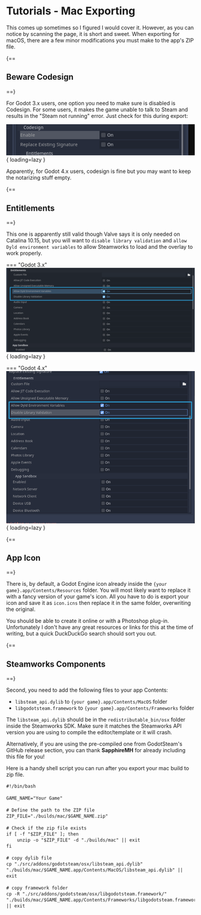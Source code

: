 # Tutorials - Mac Exporting

This comes up sometimes so I figured I would cover it. However, as you can notice by scanning the page, it is short and sweet. When exporting for macOS, there are a few minor modifications you must make to the app's ZIP file.

{==
## Beware Codesign
==}

For Godot 3.x users, one option you need to make sure is disabled is Codesign. For some users, it makes the game unable to talk to Steam and results in the "Steam not running" error. Just check for this during export:

![Codesign Fail](../assets/images/mac-caveats1.png){ loading=lazy }

Apparently, for Godot 4.x users, codesign is fine but you may want to keep the notarizing stuff empty.

{==
## Entitlements
==}

This one is apparently still valid though Valve says it is only needed on Catalina 10.15, but you will want to `disable library validation` and `allow Dyld environment variables` to allow Steamworks to load and the overlay to work properly.

=== "Godot 3.x"
	![Disable Validation / Allow Dyld Environment Variables](../assets/images/mac-caveats-entitlements-godot3.png){ loading=lazy }

=== "Godot 4.x"
	![Disable Validation / Allow Dyld Environment Variables](../assets/images/mac-caveats-entitlements-godot4.png){ loading=lazy }

{==
## App Icon
==}

There is, by default, a Godot Engine icon already inside the `{your game}.app/Contents/Resources` folder. You will most likely want to replace it with a fancy version of your game's icon. All you have to do is export your icon and save it as `icon.icns` then replace it in the same folder, overwriting the original.

You should be able to create it online or with a Photoshop plug-in. Unfortunately I don't have any great resources or links for this at the time of writing, but a quick DuckDuckGo search should sort you out.

{==
## Steamworks Components
==}

Second, you need to add the following files to your app Contents:

- `libsteam_api.dylib` to `{your game}.app/Contents/MacOS` folder
- `libgodotsteam.framework` to `{your game}.app/Contents/Frameworks` folder

The `libsteam_api.dylib` should be in the `redistributable_bin/osx` folder inside the Steamworks SDK. Make sure it matches the Steamworks API version you are using to compile the editor/template or it will crash.

Alternatively, if you are using the pre-compiled one from GodotSteam's GitHub release section, you can thank **SapphireMH** for already including this file for you!

Here is a handy shell script you can run after you export your mac build to zip file.

```shell
#!/bin/bash

GAME_NAME="Your Game"

# Define the path to the ZIP file
ZIP_FILE="./builds/mac/$GAME_NAME.zip"

# Check if the zip file exists
if [ -f "$ZIP_FILE" ]; then
    unzip -o "$ZIP_FILE" -d "./builds/mac" || exit
fi

# copy dylib file
cp "./src/addons/godotsteam/osx/libsteam_api.dylib" "./builds/mac/$GAME_NAME.app/Contents/MacOS/libsteam_api.dylib" || exit

# copy framework folder
cp -R "./src/addons/godotsteam/osx/libgodotsteam.framework/" "./builds/mac/$GAME_NAME.app/Contents/Frameworks/libgodotsteam.framework/" || exit
```

